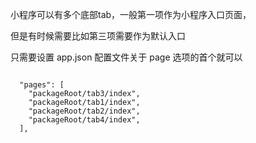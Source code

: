 

小程序可以有多个底部tab，一般第一项作为小程序入口页面，


但是有时候需要比如第三项需要作为默认入口

只需要设置 app.json 配置文件关于 page 选项的首个就可以

```

  "pages": [
    "packageRoot/tab3/index",
    "packageRoot/tab1/index",
    "packageRoot/tab2/index",
    "packageRoot/tab4/index",
  ],

```